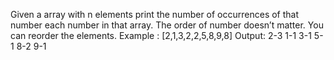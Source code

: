 Given a array with n elements print the number of occurrences of that 
number each number in that array. The order of number doesn’t matter. You can 
reorder the elements.
 Example : [2,1,3,2,2,5,8,9,8]
 Output:
 2-3
 1-1
 3-1
 5-1
 8-2
 9-1
